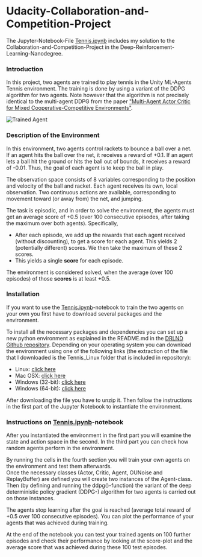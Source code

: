 [//]: # (Image References)

[image1]: https://user-images.githubusercontent.com/10624937/42135623-e770e354-7d12-11e8-998d-29fc74429ca2.gif "Trained Agent"
[image2]: https://user-images.githubusercontent.com/10624937/42135622-e55fb586-7d12-11e8-8a54-3c31da15a90a.gif "Soccer"


# Udacity-Collaboration-and-Competition-Project

The Jupyter-Notebook-File [Tennis.ipynb](Tennis.ipynb) includes my solution to the Collaboration-and-Competition-Project in the Deep-Reinforcement-Learning-Nanodegree.

### Introduction

In this project, two agents are trained to play tennis in the Unity ML-Agents Tennis environment. The training is done by using a variant of the DDPG algorithm for two agents. Note however that the algorithm is not precisely identical to the multi-agent DDPG from the paper ["Multi-Agent Actor Critic for Mixed Cooperative-Competitive Environments"](https://arxiv.org/pdf/1706.02275.pdf).

![Trained Agent][image1]

### Description of the Environment

In this environment, two agents control rackets to bounce a ball over a net. If an agent hits the ball over the net, it receives a reward of +0.1.  If an agent lets a ball hit the ground or hits the ball out of bounds, it receives a reward of -0.01.  Thus, the goal of each agent is to keep the ball in play.

The observation space consists of 8 variables corresponding to the position and velocity of the ball and racket. Each agent receives its own, local observation.  Two continuous actions are available, corresponding to movement toward (or away from) the net, and jumping. 

The task is episodic, and in order to solve the environment, the agents must get an average score of +0.5 (over 100 consecutive episodes, after taking the maximum over both agents). Specifically,

- After each episode, we add up the rewards that each agent received (without discounting), to get a score for each agent. This yields 2 (potentially different) scores. We then take the maximum of these 2 scores.
- This yields a single **score** for each episode.

The environment is considered solved, when the average (over 100 episodes) of those **scores** is at least +0.5.

### Installation

If you want to use the [Tennis.ipynb](Tennis.ipynb)-notebook to train the two agents on your own you first have to download several packages and the environment.

To install all the necessary packages and dependencies you can set up a new python environment as explained in the README.md in the [DRLND Github repository](https://github.com/udacity/deep-reinforcement-learning#dependencies).
Depending on your operating system you can download the environment using one of the following links (the extraction of the file that I downloaded is the Tennis_Linux folder that is included in repository):

* Linux: [click here](https://s3-us-west-1.amazonaws.com/udacity-drlnd/P3/Tennis/Tennis_Linux.zip)
* Mac OSX: [click here](https://s3-us-west-1.amazonaws.com/udacity-drlnd/P3/Tennis/Tennis.app.zip)
* Windows (32-bit): [click here](https://s3-us-west-1.amazonaws.com/udacity-drlnd/P3/Tennis/Tennis_Windows_x86.zip)
* Windows (64-bit): [click here](https://s3-us-west-1.amazonaws.com/udacity-drlnd/P3/Tennis/Tennis_Windows_x86_64.zip)

After downloading the file you have to unzip it. Then follow the instructions in the first part of the Jupyter Notebook to instantiate the environment. 

### Instructions on [Tennis.ipynb](Tennis.ipynb)-notebook

After you instantiated the environment in the first part you will examine the state and action space in the second. In the third part you can check how random agents perform in the environment.

By running the cells in the fourth section you will train your own agents on the environment and test them afterwards.  
Once the necessary classes (Actor, Critic, Agent, OUNoise and ReplayBuffer) are defined you will create two instances of the Agent-class. Then (by defining and running the ddpg()-function) the variant of the deep deterministic policy gradient (DDPG-) algorithm for two agents is carried out on those instances. 

The agents stop learning after the goal is reached (average total reward of +0.5 over 100 consecutive episodes). You can plot the performance of your agents that was achieved during training.

At the end of the notebook you can test your trained agents on 100 further episodes and check their performance by looking at the score-plot and the average score that was achieved during these 100 test episodes.
